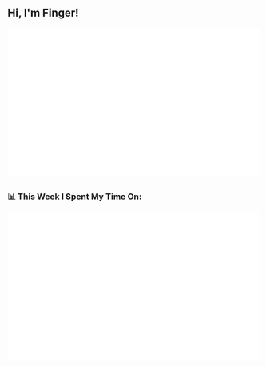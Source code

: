 <h2> Hi, I'm Finger!</h2>

<img align="right" src="https://raw.githubusercontent.com/spianmo/github-stats/master/generated/overview.svg#gh-light-mode-only">

<!-- <img align="right" height="160em" src="https://github-readme-stats-eight-theta.vercel.app/api/top-langs/?username=spianmo&layout=compact&langs_count=8&theme=algolia"/>	 -->
	
```go
package main

type Me struct {
	Name   string
	Job    string
	Code   string
	Skills string
}

func main() {
	me := &Me{
		Name:   "Finger",
		Job:    "Client-side Engineer",
		Code:   "Java, Kotlin, C#, Rust and C++ and Others",
		Skills: "Android, Security, Cross-platform client, NLP, CV, ASR ^o^",
	}
	_ = me
}
```


<h3>📊 This Week I Spent My Time On:</h3>
<img align='right' src="https://raw.githubusercontent.com/spianmo/github-stats/master/generated/languages.svg#gh-light-mode-only">

<!--START_SECTION:waka-->

```txt
Kotlin                         4 hrs 18 mins   █████████████▓░░░░░░░░░░░   54.88 %
Python                         1 hr 35 mins    █████░░░░░░░░░░░░░░░░░░░░   20.20 %
Java                           1 hr 2 mins     ███▒░░░░░░░░░░░░░░░░░░░░░   13.24 %
BashSupport Pro Shell Script   14 mins         ▓░░░░░░░░░░░░░░░░░░░░░░░░   03.13 %
Properties                     8 mins          ▒░░░░░░░░░░░░░░░░░░░░░░░░   01.89 %
```

<!--END_SECTION:waka-->
